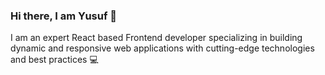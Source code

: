### Hi there, I am Yusuf 👋

I am an expert React based Frontend developer specializing in building dynamic and responsive web applications with cutting-edge technologies and best practices 💻


<!--
**YusufjonAbdumajidov/YusufjonAbdumajidov** is a ✨ _special_ ✨ repository because its `README.md` (this file) appears on your GitHub profile.

Here are some ideas to get you started:

- 🔭 I’m currently working on ...
- 🌱 I’m currently learning ...
- 👯 I’m looking to collaborate on ...
- 🤔 I’m looking for help with ...
- 💬 Ask me about ...
- 📫 How to reach me: ...
- 😄 Pronouns: ...
- ⚡ Fun fact: ...
-->
